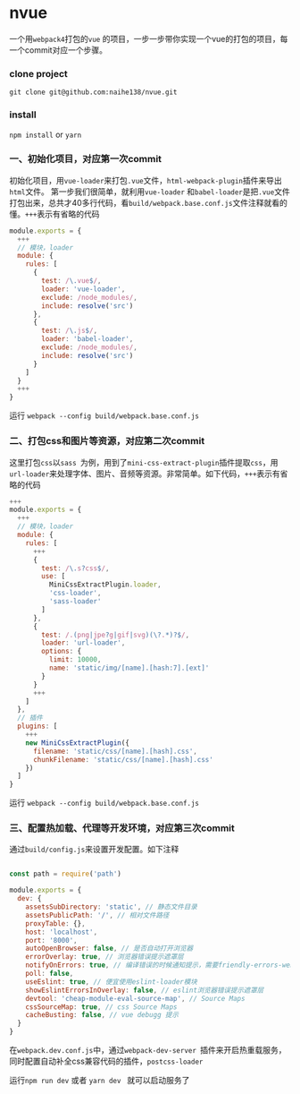 # nvue
一个用`webpack4`打包的`vue` 的项目，一步一步带你实现一个vue的打包的项目，每一个commit对应一个步骤。


### clone project

`git clone git@github.com:naihe138/nvue.git`

### install

`npm install` or `yarn`


### 一、初始化项目，对应第一次commit


初始化项目，用`vue-loader`来打包`.vue`文件，`html-webpack-plugin`插件来导出`html`文件。
第一步我们很简单，就利用`vue-loader` 和` babel-loader `是把`.vue`文件打包出来，总共才40多行代码，看`build/webpack.base.conf.js`文件注释就看的懂。`+++`表示有省略的代码

````javascript
module.exports = {
  +++
  // 模块，loader
  module: {
    rules: [
      {
        test: /\.vue$/,
        loader: 'vue-loader',
        exclude: /node_modules/,
        include: resolve('src')
      },
      {
        test: /\.js$/,
        loader: 'babel-loader',
        exclude: /node_modules/,
        include: resolve('src')
      }
    ]
  }
  +++
}

````

运行 `webpack --config build/webpack.base.conf.js`


### 二、打包css和图片等资源，对应第二次commit

这里打包`css`以`sass `为例，用到了`mini-css-extract-plugin`插件提取`css`，用`url-loader`来处理字体、图片、音频等资源。非常简单。如下代码，`+++`表示有省略的代码

````javascript
+++
module.exports = {
  +++
  // 模块，loader
  module: {
    rules: [
      +++
      {
        test: /\.s?css$/,
        use: [
          MiniCssExtractPlugin.loader,
          'css-loader',
          'sass-loader'
        ]
      },
      {
        test: /.(png|jpe?g|gif|svg)(\?.*)?$/,
        loader: 'url-loader',
        options: {
          limit: 10000,
          name: 'static/img/[name].[hash:7].[ext]'
        }
      }
      +++
    ]
  },
  // 插件
  plugins: [
    +++
    new MiniCssExtractPlugin({
      filename: 'static/css/[name].[hash].css',
      chunkFilename: 'static/css/[name].[hash].css'
    })
  ]
}

````

运行 `webpack --config build/webpack.base.conf.js`

### 三、配置热加载、代理等开发环境，对应第三次commit

通过`build/config.js`来设置开发配置。如下注释

````javascript

const path = require('path')

module.exports = {
  dev: {
    assetsSubDirectory: 'static', // 静态文件目录
    assetsPublicPath: '/', // 相对文件路径
    proxyTable: {},
    host: 'localhost',
    port: '8000',
    autoOpenBrowser: false, // 是否自动打开浏览器
    errorOverlay: true, // 浏览器错误提示遮罩层
    notifyOnErrors: true, // 编译错误的时候通知提示，需要friendly-errors-webpack-plugin 配合
    poll: false,
    useEslint: true, // 便宜使用eslint-loader模块
    showEslintErrorsInOverlay: false, // eslint浏览器错误提示遮罩层
    devtool: 'cheap-module-eval-source-map', // Source Maps
    cssSourceMap: true, // css Source Maps
    cacheBusting: false, // vue debugg 提示
  }
}

````

在`webpack.dev.conf.js`中，通过`webpack-dev-server `插件来开启热重载服务，同时配置自动补全css兼容代码的插件，`postcss-loader`

运行`npm run dev` 或者 `yarn dev ` 就可以启动服务了
